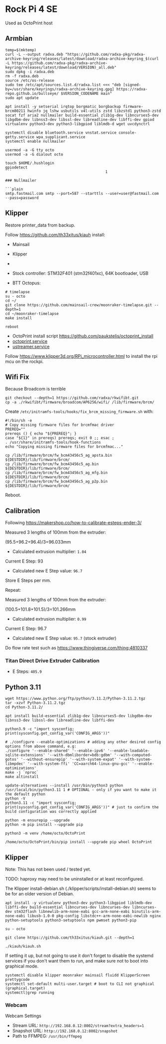 # Rock Pi 4 SE

Used as OctoPrint host

## Armbian

```shell
temp=$(mktemp)
curl -L --output radxa.deb "https://github.com/radxa-pkg/radxa-archive-keyring/releases/latest/download/radxa-archive-keyring_$(curl -L https://github.com/radxa-pkg/radxa-archive-keyring/releases/latest/download/VERSION)_all.deb"
sudo dpkg -i radxa.deb
rm -f radxa.deb
source /etc/os-release
sudo tee /etc/apt/sources.list.d/radxa.list <<< "deb [signed-by=/usr/share/keyrings/radxa-archive-keyring.gpg] https://radxa-repo.github.io/bullseye/ $VERSION_CODENAME main"
sudo apt update

apt install -y setserial irqtop borgmatic borgbackup firmware-brcm80211 hwinfo jq lshw usbutils v4l-utils zstd libzstd1 python3-zstd socat fzf aria2 nullmailer build-essential zlib1g-dev libncurses5-dev libgdbm-dev libnss3-dev libssl-dev libreadline-dev libffi-dev gpiod virtualenv python3-dev python3-libgpiod liblmdb-d wget uvcdynctrl

systemctl disable bluetooth.service vnstat.service console-getty.service wpa_supplicant.service
systemctl enable nullmailer

usermod -a -G tty octo
usermod -a -G dialout octo

touch $HOME/.hushlogin
gpiodetect
```                                          1

### Nullmailer

```plain
smtp.fastmail.com smtp --port=587 --starttls --user=user@fastmail.com --pass=password
```

## Klipper

Restore printer_data from backup.

Follow <https://github.com/th33xitus/kiauh> install:

- Mainsail
- Klipper
-

- Stock controller: STM32F401 (stm32f401xc), 64K bootloader, USB
- BTT Octopus:

```shell
# timelapse
su - octo
cd ~/
git clone https://github.com/mainsail-crew/moonraker-timelapse.git --depth=1
cd ~/moonraker-timelapse
make install

reboot
```

- OctoPrint install script <https://github.com/paukstelis/octoprint_install>
- [octoprint.service](octoprint.service)
- [ustreamer.service](ustreamer.service)

Follow <https://www.klipper3d.org/RPi_microcontroller.html> to install the rpi mcu on the rockpi.

## Wifi Fix

Because Broadcom is terrible

```shell
git checkout --depth=1 https://github.com/radxa/rkwifibt.git
cp -a ./rkwifibt/firmware/broadcom/AP6256/wifi/ /lib/firmware/brcm/
```

Create `/etc/initramfs-tools/hooks/fix_brcm_missing_firmware.sh` with:

```shell
#!/bin/sh -e
# Copy missing firmware files for brcmfmac driver
PREREQ=""
prereqs () { echo "${PREREQ}"; }
case "${1}" in prereqs) prereqs; exit 0 ;; esac ;
. /usr/share/initramfs-tools/hook-functions
echo "Copying missing firmware files for brcmfmac..."

cp /lib/firmware/brcm/fw_bcm43456c5_ag_apsta.bin ${DESTDIR}/lib/firmware/brcm/
cp /lib/firmware/brcm/fw_bcm43456c5_ag.bin ${DESTDIR}/lib/firmware/brcm/
cp /lib/firmware/brcm/fw_bcm43456c5_ag_mfg.bin ${DESTDIR}/lib/firmware/brcm/
cp /lib/firmware/brcm/fw_bcm43456c5_ag_p2p.bin ${DESTDIR}/lib/firmware/brcm/
```

Reboot.

## Calibration

Following <https://makershop.co/how-to-calibrate-esteps-ender-3/>

Measured 3 lengths of 100mm from the extruder:

(95.5+96.2+96.4)/3=96.033mm

- Calculated extrusion multiplier: `1.04`

Current E Step: 93

- Calculated new E Step value: `96.7`

Store E Steps per mm.

Repeat:

Measured 3 lengths of 100mm from the extruder:

(100.5+101.8+101.5)/3=101.266mm

- Calculated extrusion multiplier: `0.99`

Current E Step: 96.7

- Calculated new E Step value: `95.7` (stock extruder)

Do flow rate test such as <https://www.thingiverse.com/thing:4810337>

### Titan Direct Drive Extruder Calibration

- E Steps: `405.9`

## Python 3.11

```shell
wget https://www.python.org/ftp/python/3.11.2/Python-3.11.2.tgz
tar -xzvf Python-3.11.2.tgz
cd Python-3.11.2/

apt install build-essential zlib1g-dev libncurses5-dev libgdbm-dev libnss3-dev libssl-dev libreadline-dev libffi-dev

python3.9 -c "import sysconfig; print(sysconfig.get_config_var('CONFIG_ARGS'))"

# ./configure --enable-optimizations # adding any other desired config options from above command, e.g:
./configure '--enable-shared' '--enable-ipv6' '--enable-loadable-sqlite-extensions' '--with-dbmliborder=bdb:gdbm' '--with-computed-gotos' '--without-ensurepip' '--with-system-expat' '--with-system-libmpdec' '--with-system-ffi' 'CC=aarch64-linux-gnu-gcc' '--enable-optimizations'
make -j `nproc`
make altinstall

update-alternatives --install /usr/bin/python3 python /usr/local/bin/python3.11 1 # OPTIONAL - only if you want to make it the default python
python -V
python3.11 -c "import sysconfig; print(sysconfig.get_config_var('CONFIG_ARGS'))" # just to confirm the build configuration was correctly applied

python -m ensurepip --upgrade
python -m pip install --upgrade pip

python3 -m venv /home/octo/OctoPrint

/home/octo/OctoPrint/bin/pip install --upgrade pip wheel OctoPrint
```

## Klipper

Note: This has not been used / tested yet.

TODO: haproxy may need to be uninstalled or at least reconfigured.

The Klipper install-debian.sh (./klipper/scripts/install-debian.sh) seems to be for an older version of Debian.

```shell
apt install -y virtualenv python3-dev python3-libgpiod liblmdb-dev libffi-dev build-essential libncurses-dev libncurses-dev libncurses-dev stm32flash libnewlib-arm-none-eabi gcc-arm-none-eabi binutils-arm-none-eabi libusb-1.0-0 pkg-config libstdc++-arm-none-eabi-newlib nginx python-setuptools python3-setuptools npm pwmset python3-pip
```

```shell
su - octo

git clone https://github.com/th33xitus/kiauh.git --depth=1

./kiauh/kiauh.sh
```

If setting it up, but not going to use it don't forget to disable the systemd services if you don't want them to run, and make sure not to boot into graphical mode.

```shell
systemctl disable klipper moonraker mainsail fluidd KlipperScreen prettygcode
systemctl set-default multi-user.target # boot to CLI not graphical (graphical.target)
systemctl|grep running
```

### Webcam

Webcam Settings

- Stream URL: `http://192.168.0.12:8002/stream?extra_headers=1`
- Snapshot URL: `http://192.168.0.12:8002/snapshot`
- Path to FFMPEG: `/usr/bin/ffmpeg`
